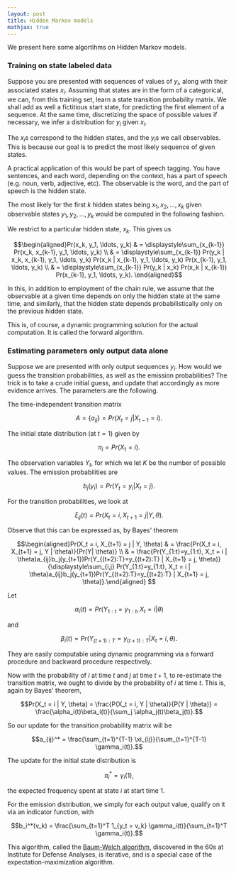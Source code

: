 ```yaml
---
layout: post
title: Hidden Markov models
mathjax: true
---
```


We present here some algortihms on Hidden Markov models.

### Training on state labeled data

Suppose you are presented with sequences of values of $y_i$, along with their associated states $x_i$. Assuming that states are in the form of a categorical, we can, from this training set, learn a state transition probability matrix. We shall add as well a fictitious start state, for predicting the first element of a sequence. At the same time, discretizing the space of possible values if necessary, we infer a distribution for $y_i$ given $x_i$.

The $x_i$s correspond to the hidden states, and the $y_i$s we call observables. This is because our goal is to predict the most likely sequence of given states.

A practical application of this would be part of speech tagging. You have sentences, and each word, depending on the context, has a part of speech (e.g. noun, verb, adjective, etc). The observable is the word, and the part of speech is the hidden state.

The most likely for the first $k$ hidden states being $x_1, x_2, \ldots, x_k$ given observable states $y_1, y_2, \ldots, y_k$ would be computed in the following fashion.

We restrict to a particular hidden state, $x_k$. This gives us

$$\begin{aligned}Pr(x_k, y_1, \ldots, y_k) & = \displaystyle\sum_{x_{k-1}} Pr(x_k, x_{k-1}, y_1, \ldots, y_k) \\
& = \displaystyle\sum_{x_{k-1}} Pr(y_k | x_k, x_{k-1}, y_1, \ldots, y_k) Pr(x_k | x_{k-1}, y_1, \ldots, y_k) Pr(x_{k-1}, y_1, \ldots, y_k) \\
& = \displaystyle\sum_{x_{k-1}} Pr(y_k | x_k) Pr(x_k | x_{k-1}) Pr(x_{k-1}, y_1, \ldots, y_k).
\end{aligned}$$

In this, in addition to employment of the chain rule, we assume that the observable at a given time depends on only the hidden state at the same time, and similarly, that the hidden state depends probabilistically only on the previous hidden state.

This is, of course, a dynamic programming solution for the actual computation. It is called the forward algorithm.

### Estimating parameters only output data alone

Suppose we are presented with only output sequences $y_i$. How would we guess the transition probabilities, as well as the emission probabilities? The trick is to take a crude initial guess, and update that accordingly as more evidence arrives. The parameters are the following.

The time-independent transition matrix

$$A = \{a_{ij}\} = Pr(X_t = j|X_{t-1} = i).$$

The initial state distribution (at $t = 1$) given by

$$\pi_i = Pr(X_1 = i).$$

The observation variables $Y_t$, for which we let $K$ be the number of possible values. The emission probabilities are

$$b_j(y_i) = Pr(Y_t = y_i | X_t = j).$$

For the transition probabilities, we look at

$$\xi_{ij}(t) = Pr(X_t = i, X_{t+1} = j | Y, \theta).$$

Observe that this can be expressed as, by Bayes' theorem

$$\begin{aligned}Pr(X_t = i, X_{t+1} = j | Y, \theta) & = \frac{Pr(X_t = i, X_{t+1} = j, Y | \theta)}{Pr(Y| \theta)} \\
& = \frac{Pr(Y_{1:t}=y_{1:t}, X_t = i | \theta)a_{ij}b_j(y_{t+1})Pr(Y_{(t+2):T}=y_{(t+2):T} | X_{t+1} = j, \theta)}{\displaystyle\sum_{i,j} Pr(Y_{1:t}=y_{1:t}, X_t = i | \theta)a_{ij}b_j(y_{t+1})Pr(Y_{(t+2):T}=y_{(t+2):T} | X_{t+1} = j, \theta)}.\end{aligned}
$$

Let

$$\alpha_{i}(t) = Pr(Y_{1:t} = y_{1:t}, X_t = i | \theta)$$

and

$$\beta_{i}(t) = Pr(Y_{(t+1):T} = y_{(t+1):T}| X_t = i, \theta).$$

They are easily computable using dynamic programming via a forward procedure and backward procedure respectively.

Now with the probability of $i$ at time $t$ and $j$ at time $t+1$, to re-estimate the transition matrix, we ought to divide by the probability of $i$ at time $t$. This is, again by Bayes' theorem,

$$Pr(X_t = i | Y, \theta) = \frac{P(X_t = i, Y | \theta)}{P(Y | \theta)} = \frac{\alpha_i(t)\beta_i(t)}{\sum_j \alpha_j(t)\beta_j(t)}.$$

So our update for the transition probability matrix will be

$$a_{ij}^* = \frac{\sum_{t=1}^{T-1} \xi_{ij}}{\sum_{t=1}^{T-1} \gamma_i(t)}.$$

The update for the initial state distribution is

$$\pi_i^* = \gamma_i(1),$$

the expected frequency spent at state $i$ at start time $1$.

For the emission distribution, we simply for each output value, qualify on it via an indicator function, with

$$b_i^*(v_k) = \frac{\sum_{t=1}^T 1_{y_t = v_k} \gamma_i(t)}{\sum_{t=1}^T \gamma_i(t)}.$$

This algorithm, called the [Baum-Welch algorithm](https://en.wikipedia.org/wiki/Baum%E2%80%93Welch_algorithm), discovered in the 60s at Institute for Defense Analyses, is iterative, and is a special case of the expectation-maximization algorithm.


